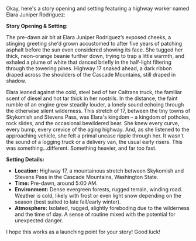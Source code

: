 Okay, here's a story opening and setting featuring a highway worker named Elara Juniper Rodriguez:

**Story Opening & Setting:**

The pre-dawn air bit at Elara Juniper Rodriguez’s exposed cheeks, a stinging greeting she'd grown accustomed to after five years of patching asphalt before the sun even considered showing its face. She tugged her thick, neon-orange beanie further down, trying to trap a little warmth, and exhaled a plume of white that danced briefly in the half-light filtering through the towering pines. Highway 17 snaked ahead, a dark ribbon draped across the shoulders of the Cascade Mountains, still draped in shadow.

Elara leaned against the cold, steel bed of her Caltrans truck, the familiar scent of diesel and hot tar thick in her nostrils. In the distance, the faint rumble of an engine grew steadily louder, a lonely sound echoing through the otherwise silent wilderness. This stretch of 17, between the tiny towns of Skykomish and Stevens Pass, was Elara's kingdom – a kingdom of potholes, rock slides, and the occasional bewildered bear. She knew every curve, every bump, every crevice of the aging highway. And, as she listened to the approaching vehicle, she felt a primal unease ripple through her. It wasn't the sound of a logging truck or a delivery van, the usual early risers. This was something…different. Something heavier, and far too fast.

**Setting Details:**

*   **Location:** Highway 17, a mountainous stretch between Skykomish and Stevens Pass in the Cascade Mountains, Washington State.
*   **Time:** Pre-dawn, around 5:00 AM.
*   **Environment:** Dense evergreen forests, rugged terrain, winding road. Weather is cold, likely with frost or even light snow depending on the season (best suited to late fall/early winter).
*   **Atmosphere:** Isolated, rugged, slightly foreboding due to the wilderness and the time of day. A sense of routine mixed with the potential for unexpected danger.

I hope this works as a launching point for your story! Good luck!
